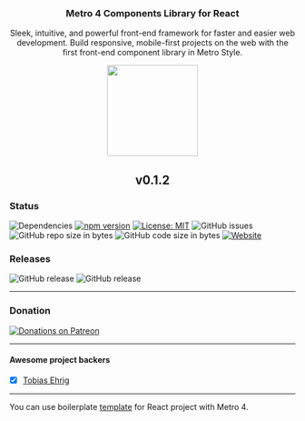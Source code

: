 <p align="center">
  <a href="https://metroui.org.ua/v4/">
    <img src="https://metroui.org.ua/images/logo-react.png" alt="">
  </a>
  <h3 align="center">Metro 4 Components Library for React</h3>
</p>

<p align="center">
  Sleek, intuitive, and powerful front-end framework for faster and easier web development. Build responsive, mobile-first projects on the web with the first front-end component library in Metro Style. 
</p>

<p align="center">
  <a href="https://www.patreon.com/metro4_react">
    <img src="https://c5.patreon.com/external/logo/become_a_patron_button@2x.png" width="160">
  </a>
</p>  

<h2 align="center">v0.1.2</h2>

### Status
![Dependencies](https://img.shields.io/david/olton/Metro4-React)
[![npm version](https://badge.fury.io/js/metro4-react.svg)](https://www.npmjs.com/package/metro4-react)
[![License: MIT](https://img.shields.io/badge/License-MIT-blue.svg?style=flat)](https://github.com/olton/Metro4-React/blob/master/LICENSE)
![GitHub issues](https://img.shields.io/github/issues-raw/olton/Metro4-React.svg)
![GitHub repo size in bytes](https://img.shields.io/github/repo-size/olton/Metro4-React)
![GitHub code size in bytes](https://img.shields.io/github/languages/code-size/olton/Metro4-React)
[![Website](https://img.shields.io/website/https/react.metroui.org.ua.svg?label=react.metroui.org.ua)](https://react.metroui.org.ua)

### Releases
![GitHub release](https://img.shields.io/github/v/release/olton/Metro4-React)
![GitHub release](https://img.shields.io/github/v/release/olton/Metro4-React?include_prereleases&label=pre-release)

<hr>

### Donation
[![Donations on Patreon](https://img.shields.io/badge/Patreon-$10-red.svg)](https://www.patreon.com/metro4_react)

<hr>

#### Awesome project backers

+ [x] [Tobias Ehrig](https://github.com/liKe2k1)

<hr>

You can use boilerplate <a href="https://github.com/olton/Metro4-React-App">template</a> for React project with Metro 4.
